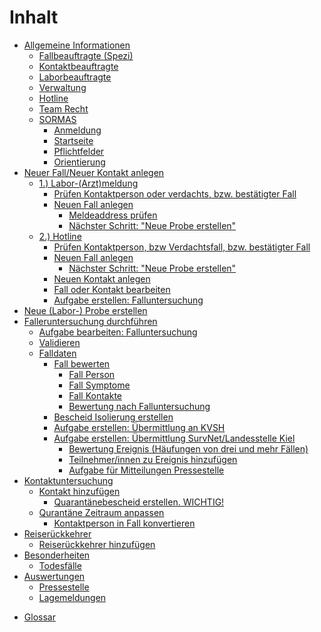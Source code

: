 # Inhalt

<ul>
  <li><a href="#/files/chapter_1">Allgemeine Informationen</a>
    <ul>
      <li><a href="#/files/chapter_1?id=fallbeauftragte-spezi">Fallbeauftragte (Spezi)</a>
      </li>
      <li><a href="#/files/chapter_1?id=kontaktbeauftragte">Kontaktbeauftragte</a>
      </li>
      <li><a href="#/files/chapter_1?id=laborbeauftragte">Laborbeauftragte</a>
      </li>
      <li><a href="#/files/chapter_1?id=verwaltung">Verwaltung</a>
      </li>
      <li><a href="#/files/chapter_1?id=hotline">Hotline</a>
      </li>
      <li><a href="#/files/chapter_1?id=team-recht">Team Recht</a>
      </li>
      <li><a href="#/files/chapter_1?id=sormas">SORMAS</a>
        <ul>
          <li><a href="#/files/chapter_1?id=anmeldung">Anmeldung</a>
          </li>
          <li><a href="#/files/chapter_1?id=startseite">Startseite</a>
          </li>
          <li><a href="#/files/chapter_1?id=pflichtfelder">Pflichtfelder</a>
          </li>
          <li><a href="#/files/chapter_1?id=orientierung">Orientierung</a>
          </li>
        </ul>
      </li>
    </ul>
  </li>
  <li><a href="#/files/chapter_2">Neuer Fall/Neuer Kontakt anlegen</a>
    <ul>
      <li><a href="#H5636879">1.) Labor-(Arzt)meldung</a>
        <ul>
          <li><a href="#H5212375">Prüfen Kontaktperson oder verdachts, bzw. bestätigter Fall</a>
          </li>
          <li><a href="#H4477644">Neuen Fall anlegen</a>
            <ul>
              <li><a href="#H3495964">Meldeaddress prüfen</a>
              </li>
              <li><a href="#H7010664">Nächster Schritt: "Neue Probe erstellen"</a>
              </li>
            </ul>
          </li>
        </ul>
      </li>
      <li><a href="#H2497832">2.) Hotline</a>
        <ul>
          <li><a href="#H1571287">Prüfen Kontaktperson, bzw Verdachtsfall, bzw. bestätigter Fall</a>
          </li>
          <li><a href="#H7495394">Neuen Fall anlegen</a>
            <ul>
              <li><a href="#H7458691">Nächster Schritt: "Neue Probe erstellen"</a>
              </li>
            </ul>
          </li>
          <li><a href="#H3834498">Neuen Kontakt anlegen</a>
          </li>
          <li><a href="#H3517503">Fall oder Kontakt bearbeiten</a>
          </li>
          <li><a href="#H1470203">Aufgabe erstellen: Falluntersuchung</a>
          </li>
        </ul>
      </li>
    </ul>
  </li>

  <li><a href="#/files/chapter_3">Neue (Labor-) Probe erstellen</a></li>

  <li><a href="#/files/chapter_4">Falleruntersuchung durchführen</a>
    <ul>
      <li><a href="#H3814761">Aufgabe bearbeiten: Falluntersuchung</a>
      </li>
      <li><a href="#H2200429">Validieren</a>
      </li>
      <li><a href="#H8631455">Falldaten</a>
        <ul>
          <li><a href="#H3993454">Fall bewerten</a>
            <ul>
              <li><a href="#H6924209">Fall Person</a>
              </li>
              <li><a href="#H5637489">Fall Symptome</a>
              </li>
              <li><a href="#H1300825">Fall Kontakte</a>
              </li>
              <li><a href="#H9834328">Bewertung nach Falluntersuchung</a>
              </li>
            </ul>
          </li>
          <li><a href="#H8740922">Bescheid Isolierung erstellen</a>
          </li>
          <li><a href="#H5261911">Aufgabe erstellen: Übermittlung an KVSH</a>
          </li>
          <li><a href="#H4652735">Aufgabe erstellen: Übermittlung SurvNet/Landesstelle Kiel</a>
            <ul>
              <li><a href="#H2268847">Bewertung Ereignis (Häufungen von drei und mehr Fällen)</a>
              </li>
              <li><a href="#H6354213">Teilnehmer/innen zu Ereignis hinzufügen</a>
              </li>
              <li><a href="#H5381301">Aufgabe für Mitteilungen Pressestelle</a>
              </li>
            </ul>
          </li>
        </ul>
      </li>
    </ul>
  </li>

  <li><a href="#/files/chapter_5">Kontaktuntersuchung</a>
    <ul>
      <li><a href="#H7133528">Kontakt hinzufügen</a>
        <ul>
          <li><a href="#H9951656">Quarantänebescheid erstellen. WICHTIG!</a>
          </li>
        </ul>
      </li>
      <li><a href="#H9238178">Qurantäne Zeitraum anpassen</a>
        <ul>
          <li><a href="#H7393228">Kontaktperson in Fall konvertieren</a>
          </li>
        </ul>
      </li>
    </ul>
  </li>

  <li><a href="#/files/chapter_6">Reiserückkehrer</a>
    <ul>
      <li><a href="#H1233272">Reiserückkehrer hinzufügen</a>
      </li>
    </ul>
  </li>

  <li><a href="#/files/chapter_7">Besonderheiten</a>
    <ul>
      <li><a href="#H581548">Todesfälle</a>
      </li>
    </ul>
  </li>

  <li><a href="#/files/chapter_8">Auswertungen</a>
    <ul>
      <li><a href="#H3083038">Pressestelle</a>
      </li>
      <li><a href="#H1280826">Lagemeldungen</a>
      </li>
    </ul>
  </li>

</ul>

<ul>
  <li><a href="#/files/chapter_9">Glossar</a>
  </li>
</ul>

<!--

<ol class="numeric-decimals">
<li>
<a href="#/report/chapter_1.md">Introduction</a>
<li>
<a href="#/report/chapter_2.md">Transmission Risk</a>
<ol>

<li>
<a href="#/report/chapter_2.md?id=_21-school-opening">School opening</a></li>
<li><a href="#/report/chapter_2?id=_22-are-children-less-likely-to-be-infected-than-adults">Are children less likely to be infected than adults?</a></li>
<li><a href="#/report/chapter_2?id=_23-how-sick-do-children-get">How sick do children get?</a>

</li><li>
<a href="#/report/chapter_2?id=_24-can-schools-trigger-new-outbreaks">
    Can schools trigger new outbreaks?
</a>

</li><li>
<a href="#/report/chapter_2?id=_25-how-much-difference-does-delaying-school-re-opening-make-to-the-chance-of-a-child-getting-sick">
    How much difference does delaying school re-opening make to the chance of a child getting sick?
</a>

</li><li>
<a href="#/report/chapter_2?id=_26-what-happens-if-a-school-has-new-cases-of-covid-19">
    What happens if a school has new cases of COVID-19?
</a>

</li><li>
<a href="#/report/chapter_2?id=_27-what-is-the-risk-to-school-staff-parents-and-household-contacts">
    What is the risk to school staff, parents and household contacts?
</a>

</li>
    </ol>
</li><li>
<a href="#/report/chapter_3.md">
    Education Risk
</a>
<ol>
        <li>
<a href="#/report/chapter_3?id=_31-schools-in-deprived-areas">
    Schools in deprived areas
</a>

</li><li>
<a href="#/report/chapter_3?id=_32-access-to-facilities">
    Access to facilities
</a>

</li>
    </ol>
</li><li>
<a href="#/report/chapter_4.md">
    Infection Control in Schools and Communities
</a>
<ol>
        <li>
<a href="#/report/chapter_4?id=_41-schools">
    Schools
</a>

</li><li>
<a href="#/report/chapter_4?id=_42-community">
    Community
</a>

</li>
    </ol>
</li><li>
<a href="#/report/chapter_5.md">
    How to Plan for Opening Schools Safely and With Optimal Educational Support?
</a>
<ol>
        <li>
<a href="#/report/chapter_5?id=_51-a-risk-assessment">
    A risk assessment
</a>

</li><li>
<a href="#/report/chapter_5?id=_52-are-local-infections-low-enough">
    Are local infections low enough?
</a>

</li><li>
<a href="#/report/chapter_5?id=_53-hygiene-and-personal-protection">
    Hygiene and personal protection
</a>

</li><li>
<a href="#/report/chapter_5?id=_54-find-cases-test-trace-isolate">
    Find cases, test, trace, isolate.
</a>

</li>
    </ol>
</li><li>
<a href="#/report/chapter_6.md">
    Preserving Education in the Summer and If Schools Stay Closed
</a>
<ol>
        <li>
<a href="#/report/chapter_6?id=_61-wifi-and-online-education">
    Wifi and online education
</a>

</li><li>
<a href="#/report/chapter_6?id=_62-summer-camps-and-open-air-education">
    Summer camps and open-air education
</a>

</li><li>
<a href="#/report/chapter_6?id=_63-hidden-hunger">
    Hidden hunger
</a>

</li><li>
<a href="#/report/chapter_6?id=_64-who-check-lists">
    WHO Check Lists
</a>

</li>
    </ol>
</li><li class="none">
<a href="#/report/chapter_7.md">
    Appendix
</a>
<ol>
        <li class="none">
<a href="#/report/chapter_7?id=_1-national-education-union-criteria-for-schools-re-opening">
    National Education Union Criteria for Schools Re-opening
</a>

</li><li class="none">
<a href="#/report/chapter_7?id=_2-uncertainty-levels-for-the-risk-of-contagion">
    Uncertainty levels for the risk of contagion
</a>

</li><li class="none">
<a href="#/report/chapter_7?id=_3-who-checklists">
    WHO Checklists
</a>
</li>
    </ol>

</li>

-->
